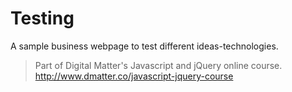 # Testing
A sample business webpage to test different ideas-technologies.

> Part of Digital Matter's Javascript and jQuery online course. http://www.dmatter.co/javascript-jquery-course
